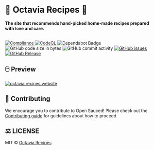 <div align="left">
  <br>
<!--   <img alt="Homely Recipes" src="https://i.ibb.co/7jPXt0Z/logo1-92f1a87f.png" width="300px"> -->
  <h1>🥘 Octavia Recipes 🥘</h1>
  <strong>The site that recommends hand-picked home-made recipes prepared with love and care.</strong>
</div>
<br>
<p align="left">
<!--   <a href="https://github.com/likeaweb/octavia-recipes/actions/workflows/release.yml">
    <img src="https://github.com/likeaweb/octavia-recipes/actions/workflows/release.yml/badge.svg" alt="Release" style="max-width: 100%;"> -->
  </a>
  <a href="https://github.com/likeaweb/octavia-recipes/actions/workflows/compliance.yml">
    <img src="https://github.com/likeaweb/octavia-recipes/actions/workflows/compliance.yml/badge.svg" alt="Compliance" style="max-width: 100%;">
  </a>
  <a href="https://github.com/likeaweb/octavia-recipes/actions/workflows/codeql.yml">
    <img src="https://github.com/likeaweb/octavia-recipes/actions/workflows/codeql.yml/badge.svg" alt="CodeQL" style="max-width: 100%;">
  </a>
  <img src="https://img.shields.io/badge/Dependabot-active-brightgreen.svg" alt="Dependabot Badge">
  <img src="https://img.shields.io/github/languages/code-size/likeaweb/octavia-recipes" alt="GitHub code size in bytes">
  <img src="https://img.shields.io/github/commit-activity/w/likeaweb/octavia-recipes" alt="GitHub commit activity">
  <a href="https://github.com/likeaweb/octavia-recipes/issues">
    <img src="https://img.shields.io/github/issues/likeaweb/octavia-recipes" alt="GitHub issues">
  </a>
  <a href="https://github.com/likeaweb/octavia-recipes/releases">
    <img src="https://img.shields.io/github/v/release/likeaweb/octavia-recipes.svg?style=flat" alt="GitHub Release">
  </a>
  <!-- <a href="https://discord.gg/U2peSNf23P">
    <img src="https://img.shields.io/discord/<userid>.svg?label=&logo=discord&logoColor=ffffff&color=7389D8&labelColor=6A7EC2" alt="Discord">
  </a> -->
  <!-- <a href="https://twitter.com/username">
    <img src="https://img.shields.io/twitter/follow/username?label=Follow&style=social" alt="Twitter">
  </a> -->
</p>

## 🖱️ Preview

[![octavia recipes website](https://github.com/lloydlobo/lloydlobo/blob/main/assets/projects/web-development/homely-recipes.gif)](https://octavia-recipes.netlify.app)

## 🤝 Contributing

We encourage you to contribute to Open Sauced! Please check out the [Contributing guide](https://github.com/likeaweb/octavia-recipes/blob/main/CONTRIBUTING.md) for guidelines about how to proceed.

<!-- ## 🍕 Community

Got Questions? Join the conversation in our [Discord](https://discord.gg/<forumlink>).   -->

<!-- ## 🎦 Repository Visualization

[![Visualization of this repository](./public/diagram.svg)
](./src) -->

## ⚖️ LICENSE

MIT © [Octavia Recipes](LICENSE)
